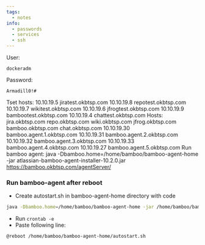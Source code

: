 ```yaml
---
tags:
  - notes
info:
  - passwords
  - services
  - ssh
---
```

User: 
```
dockeradm
```
Password:
```
Armadill0!#
```
Tset hosts:
10.10.19.5 jiratest.okbtsp.com
10.10.19.8 repotest.okbtsp.com
10.10.19.7 wikitest.okbtsp.com
10.10.19.6 jfrogtest.okbtsp.com
10.10.19.9 bambootest.okbtsp.com
10.10.19.4 chattest.okbtsp.com
Hosts:
jira.okbtsp.com
repo.okbtsp.com
wiki.okbtsp.com
jfrog.okbtsp.com
bamboo.okbtsp.com
chat.okbtsp.com
10.10.19.30 bamboo.agent.1.okbtsp.com
10.10.19.31 bamboo.agent.2.okbtsp.com
10.10.19.32 bamboo.agent.3.okbtsp.com
10.10.19.33 bamboo.agent.4.okbtsp.com
10.10.19.27 bamboo.agent.5.okbtsp.com
Run bamboo agent: java -Dbamboo.home=/home/bamboo/bamboo-agent-home -jar atlassian-bamboo-agent-installer-10.2.0.jar https://bamboo.okbtsp.com/agentServer/

### Run bamboo-agent after reboot
- Create autostart.sh in bamboo-agent-home directory with code
``` bash
java -Dbamboo.home=/home/bamboo/bamboo-agent-home -jar /home/bamboo/bamboo-agent-home/atlassian-bamboo-agent-installer-10.2.0.jar https://bamboo.okbtsp.com/agentServer/
```
- Run `crontab -e`
- Paste following line:
```
@reboot /home/bamboo/bamboo-agent-home/autostart.sh
```
